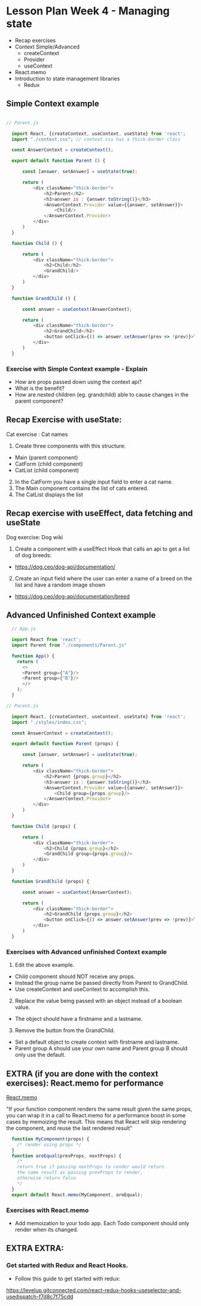 # Lesson Plan Week 4 - Managing state

- Recap exercises
- Context Simple/Advanced
  - createContext
  - Provider
  - useContext
- React.memo
- Introduction to state management libraries
  - Redux

## Simple Context example
```js

// Parent.js

  import React, {createContext, useContext, useState} from 'react';
  import "./context.css"; // context.css has a thick-border class

  const AnswerContext = createContext();

  export default function Parent () {

      const [answer, setAnswer] = useState(true);

      return (
          <div className="thick-border">
              <h2>Parent</h2>
              <h3>answer is : {answer.toString()}</h3>
              <AnswerContext.Provider value={{answer, setAnswer}}>
                  <Child/>
              </AnswerContext.Provider>
          </div>
      )
  }

  function Child () {

      return (
          <div className="thick-border">
              <h2>Child</h2>
              <GrandChild/>
          </div>     
      )
  }

  function GrandChild () {

      const answer = useContext(AnswerContext);

      return (
          <div className="thick-border">
              <h2>GrandChild</h2>
              <button onClick={() => answer.setAnswer(prev => !prev)}>Toggle answer</button>
          </div>
      )
  }

```
### Exercise with Simple Context example - Explain

- How are props passed down using the context api?
- What is the benefit?
- How are nested children (eg. grandchild) able to cause changes in the parent component?

## Recap Exercise with useState:

Cat exercise : Cat names 
 1. Create three components with this structure:

 - Main (parent component)
  - CatForm (child component)
  - CatList (child component)

 2. In the CatForm you have a single input field to enter a cat name.
 3. The Main component contains the list of cats entered.
 4. The CatList displays the list

## Recap exercise with useEffect, data fetching and useState

Dog exercise: Dog wiki
 1. Create a component with a useEffect Hook that calls an api to get a list of dog breeds:
  - https://dog.ceo/dog-api/documentation/
 2. Create an input field where the user can enter a name of a breed on the list and have a random image shown
 - https://dog.ceo/dog-api/documentation/breed


## Advanced **Unfinished** Context example
```js
  // App.js

  import React from 'react';
  import Parent from "./components/Parent.js"

  function App() {
    return (
      <>
      <Parent group={"A"}/>
      <Parent group={"B"}/>
      </>
    );
  }

// Parent.js

  import React, {createContext, useContext, useState} from 'react';
  import "./styles/index.css";

  const AnswerContext = createContext();

  export default function Parent (props) {

      const [answer, setAnswer] = useState(true);

      return (
          <div className="thick-border">
              <h2>Parent {props.group}</h2>
              <h3>answer is : {answer.toString()}</h3>
              <AnswerContext.Provider value={{answer, setAnswer}}>
                  <Child group={props.group}/>
              </AnswerContext.Provider>
          </div>
      )
  }

  function Child (props) {

      return (
          <div className="thick-border">
              <h2>Child {props.group}</h2>
              <GrandChild group={props.group}/>
          </div>     
      )
  }

  function GrandChild (props) {

      const answer = useContext(AnswerContext);

      return (
          <div className="thick-border">
              <h2>GrandChild {props.group}</h2>
              <button onClick={() => answer.setAnswer(prev => !prev)}>Toggle answer</button>
          </div>
      )
  }

```

### Exercises with Advanced **unfinished** Context example
1. Edit the above example. 
- Child component should NOT receive any props. 
- Instead the group name be passed directly from Parent to GrandChild. 
- Use createContext and useContext to accomplish this.
2. Replace the value being passed with an object instead of a boolean value. 
- The object should have a firstname and a lastname.
3. Remove the button from the GrandChild.
- Set a default object to create context with firstname and lastname. 
- Parent group A should use your own name and Parent group B should only use the default.

## EXTRA (if you are done with the context exercises): React.memo for performance

[React.memo](https://reactjs.org/docs/react-api.htm)

"If your function component renders the same result given the same props, you can wrap it in a call to React.memo for a performance boost in some cases by memoizing the result. This means that React will skip rendering the component, and reuse the last rendered result"

```js
  function MyComponent(props) {
    /* render using props */
  }
  function areEqual(prevProps, nextProps) {
    /*
    return true if passing nextProps to render would return
    the same result as passing prevProps to render,
    otherwise return false
    */
  }
  export default React.memo(MyComponent, areEqual);

```

### Exercises with React.memo

- Add memoization to your todo app. Each Todo component should only render when its changed.

## EXTRA EXTRA:

### Get started with Redux and React Hooks.

- Follow this guide to get started with redux:

https://levelup.gitconnected.com/react-redux-hooks-useselector-and-usedispatch-f7d8c7f75cdd




